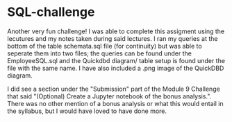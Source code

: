 # SQL-challenge
Another very fun challenge! I was able to complete this assigment using the lecutures and my notes taken during said lectures. I ran my queries at the bottom of the table schemata.sql file (for continuity) but was able to seperate them into two files; the queries can be found under the EmployeeSQL.sql and the Quickdbd diagram/ table setup is found under the file with the same name. I have also included a .png image of the QuickDBD diagram.

I did see a section under the "Submission" part of the Module 9 Challenge that said "(Optional) Create a Jupyter notebook of the bonus analysis.". There was no other mention of a bonus analysis or what this would entail in the syllabus, but I would have loved to have done more.

